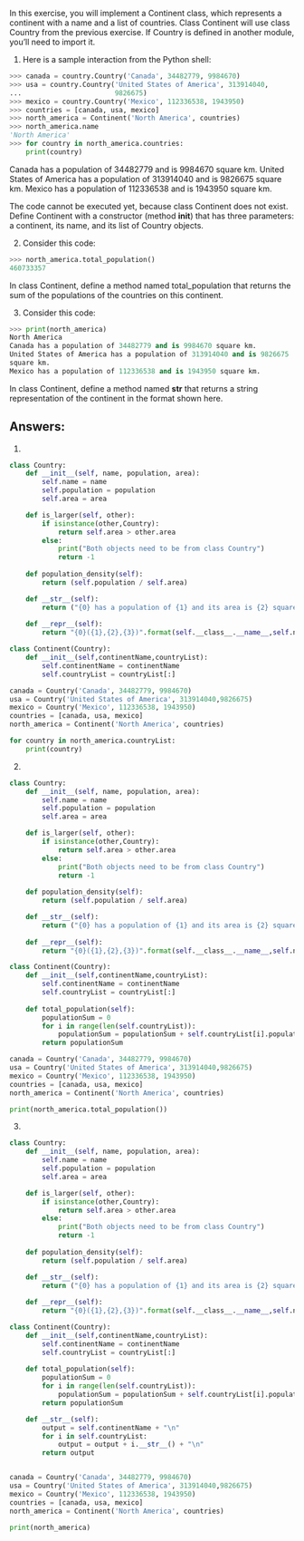 In this exercise, you will implement a Continent class, which represents a continent with a name and a list of countries. Class Continent will use class Country from the previous exercise. If Country is defined in another module, you’ll need to import it.

1. Here is a sample interaction from the Python shell:
```python
>>> canada = country.Country('Canada', 34482779, 9984670)
>>> usa = country.Country('United States of America', 313914040,
...                       9826675)
>>> mexico = country.Country('Mexico', 112336538, 1943950)
>>> countries = [canada, usa, mexico]
>>> north_america = Continent('North America', countries)
>>> north_america.name
'North America'
>>> for country in north_america.countries:
    print(country)
```
Canada has a population of 34482779 and is 9984670 square km.
United States of America has a population of 313914040 and is 9826675
square km.
Mexico has a population of 112336538 and is 1943950 square km.
>>>
The code cannot be executed yet, because class Continent does not exist. Define Continent with a constructor (method __init__) that has three parameters: a continent, its name, and its list of Country objects.

2. Consider this code:
```python
>>> north_america.total_population()
460733357
```
In class Continent, define a method named total_population that returns the sum of the populations of the countries on this continent.

3. Consider this code:
```python
>>> print(north_america)
North America
Canada has a population of 34482779 and is 9984670 square km.
United States of America has a population of 313914040 and is 9826675
square km.
Mexico has a population of 112336538 and is 1943950 square km.
```
In class Continent, define a method named __str__ that returns a string representation of the continent in the format shown here.

## Answers:

1. 
```python
class Country:
    def __init__(self, name, population, area):
        self.name = name
        self.population = population
        self.area = area

    def is_larger(self, other):
        if isinstance(other,Country):
            return self.area > other.area
        else:
            print("Both objects need to be from class Country")
            return -1
    
    def population_density(self):
        return (self.population / self.area)

    def __str__(self):
        return ("{0} has a population of {1} and its area is {2} square kilometers.".format(self.name,self.population,self.area))
    
    def __repr__(self):
        return "{0}({1},{2},{3})".format(self.__class__.__name__,self.name,self.population,self.area)

class Continent(Country):
    def __init__(self,continentName,countryList):
        self.continentName = continentName
        self.countryList = countryList[:]

canada = Country('Canada', 34482779, 9984670)
usa = Country('United States of America', 313914040,9826675)
mexico = Country('Mexico', 112336538, 1943950)
countries = [canada, usa, mexico]
north_america = Continent('North America', countries)

for country in north_america.countryList:
    print(country)
```

2. 
```python
class Country:
    def __init__(self, name, population, area):
        self.name = name
        self.population = population
        self.area = area

    def is_larger(self, other):
        if isinstance(other,Country):
            return self.area > other.area
        else:
            print("Both objects need to be from class Country")
            return -1
    
    def population_density(self):
        return (self.population / self.area)

    def __str__(self):
        return ("{0} has a population of {1} and its area is {2} square kilometers.".format(self.name,self.population,self.area))
    
    def __repr__(self):
        return "{0}({1},{2},{3})".format(self.__class__.__name__,self.name,self.population,self.area)

class Continent(Country):
    def __init__(self,continentName,countryList):
        self.continentName = continentName
        self.countryList = countryList[:]
    
    def total_population(self):
        populationSum = 0
        for i in range(len(self.countryList)):
            populationSum = populationSum + self.countryList[i].population
        return populationSum

canada = Country('Canada', 34482779, 9984670)
usa = Country('United States of America', 313914040,9826675)
mexico = Country('Mexico', 112336538, 1943950)
countries = [canada, usa, mexico]
north_america = Continent('North America', countries)

print(north_america.total_population())
```

3. 
```python
class Country:
    def __init__(self, name, population, area):
        self.name = name
        self.population = population
        self.area = area

    def is_larger(self, other):
        if isinstance(other,Country):
            return self.area > other.area
        else:
            print("Both objects need to be from class Country")
            return -1
    
    def population_density(self):
        return (self.population / self.area)

    def __str__(self):
        return ("{0} has a population of {1} and its area is {2} square kilometers.".format(self.name,self.population,self.area))
    
    def __repr__(self):
        return "{0}({1},{2},{3})".format(self.__class__.__name__,self.name,self.population,self.area)

class Continent(Country):
    def __init__(self,continentName,countryList):
        self.continentName = continentName
        self.countryList = countryList[:]
    
    def total_population(self):
        populationSum = 0
        for i in range(len(self.countryList)):
            populationSum = populationSum + self.countryList[i].population
        return populationSum

    def __str__(self):
        output = self.continentName + "\n"
        for i in self.countryList:
            output = output + i.__str__() + "\n"
        return output


canada = Country('Canada', 34482779, 9984670)
usa = Country('United States of America', 313914040,9826675)
mexico = Country('Mexico', 112336538, 1943950)
countries = [canada, usa, mexico]
north_america = Continent('North America', countries)

print(north_america)

```
